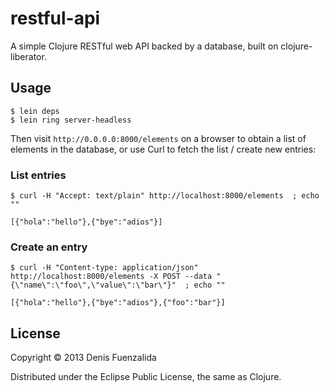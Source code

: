 # restful-api

A simple Clojure RESTful web API backed by a database, built on clojure-liberator.

## Usage

```
$ lein deps
$ lein ring server-headless
```

Then visit `http://0.0.0.0:8000/elements` on a browser to obtain a list of elements in the database, or use Curl to fetch the list / create new entries:

### List entries

```
$ curl -H "Accept: text/plain" http://localhost:8000/elements  ; echo ""

[{"hola":"hello"},{"bye":"adios"}]
```

### Create an entry

```
$ curl -H "Content-type: application/json" http://localhost:8000/elements -X POST --data "{\"name\":\"foo\",\"value\":\"bar\"}"  ; echo ""

[{"hola":"hello"},{"bye":"adios"},{"foo":"bar"}]
```

## License

Copyright © 2013 Denis Fuenzalida

Distributed under the Eclipse Public License, the same as Clojure.

